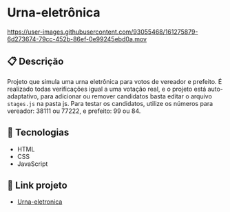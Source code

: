 # Urna-eletrônica

https://user-images.githubusercontent.com/93055468/161275879-6d273674-79cc-452b-86ef-0e99245ebd0a.mov

## 📋 Descrição

Projeto que simula uma urna eletrônica para votos de vereador e prefeito. É realizado todas verificações igual a uma votação real, e o projeto está auto-adaptativo, para adicionar ou remover candidatos basta editar o arquivo `stages.js` na pasta js. Para testar os candidatos, utilize os números para vereador: 38111 ou 77222, e prefeito: 99 ou 84.

## 🚀 Tecnologias

- HTML
- CSS
- JavaScript

## 🚀  Link projeto
- [Urna-eletronica](https://fabiomoura-m.github.io/Urna-eletronica/)
